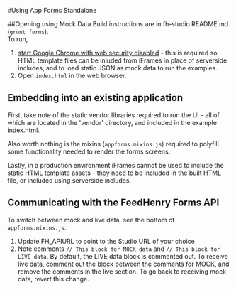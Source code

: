 #Using App Forms Standalone

##Opening using Mock Data
Build instructions are in fh-studio README.md (`grunt forms`).  
To run, 

1. [start Google Chrome with web security disabled](http://davfxx.wordpress.com/2012/08/22/how-to-disable-same-origin-policy-security-on-chrome/) - this is required so HTML template files can be inluded from iFrames in place of serverside includes, and to load static JSON as mock data to run the examples.
2. Open `index.html` in the web browser. 

## Embedding into an existing application
First, take note of the static vendor libraries required to run the UI - all of which are located in the 'vendor' directory, and included in the example index.html.

Also worth nothing is the mixins (`appforms.mixins.js`) required to polyfill some functionality needed to render the forms screens. 

Lastly, in a production environment iFrames cannot be used to include the static HTML template assets - they need to be included in the built HTML file, or included using serverside includes. 

## Communicating with the FeedHenry Forms API
To switch between mock and live data, see the bottom of `appforms.mixins.js`.

1. Update FH_APIURL to point to the Studio URL of your choice
2. Note comments `// This block for MOCK data` and `// This block for LIVE data`.
By default, the LIVE data block is commented out. To receive live data, comment out the block between the comments for MOCK, and remove the comments in the live section. 
To go back to receiving mock data, revert this change. 
